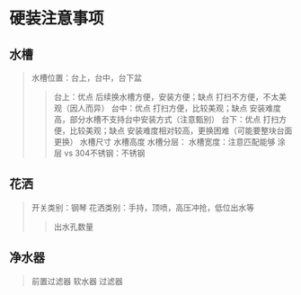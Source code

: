 # 硬装注意事项
## 水槽
> 水槽位置：台上，台中，台下盆
>> 台上：优点 后续换水槽方便，安装方便；缺点 打扫不方便，不太美观（因人而异）
>> 台中：优点 打扫方便，比较美观；缺点 安装难度高，部分水槽不支持台中安装方式（注意甄别）
>> 台下：优点 打扫方便，比较美观；缺点 安装难度相对较高，更换困难（可能要整块台面更换）
> 水槽尺寸
>> 水槽高度
>> 水槽分层：
>> 水槽宽度：注意匹配能够
> 涂层 vs 304不锈钢：不锈钢
## 花洒
> 开关类别：钢琴
> 花洒类别：手持，顶喷，高压冲抢，低位出水等
>> 出水孔数量
## 净水器
> 前置过滤器
> 软水器
> 过滤器
> 
